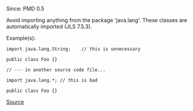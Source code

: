 Since: PMD 0.5

Avoid importing anything from the package 'java.lang'.  These classes are automatically imported (JLS 7.5.3).

Example(s):
```
import java.lang.String;	// this is unnecessary

public class Foo {}

// --- in another source code file...

import java.lang.*;	// this is bad

public class Foo {}
```

[Source](https://pmd.github.io/pmd-5.5.4/pmd-java/rules/java/imports.html#DontImportJavaLang)
